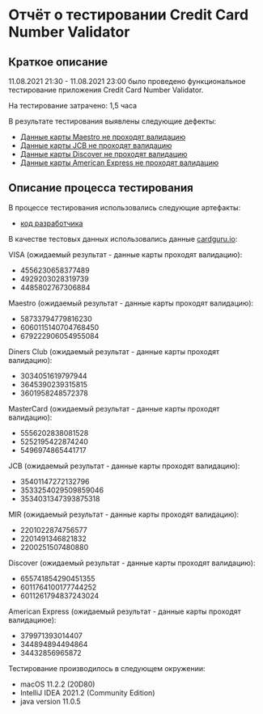 # Отчёт о тестировании Credit Card Number Validator
## Краткое описание

11.08.2021 21:30 - 11.08.2021 23:00 было проведено функциональное тестирование приложения Credit Card Number Validator.

На тестирование затрачено: 1,5 часа

В результате тестирования выявлены следующие дефекты:
* [Данные карты Maestro не проходят валидацию](https://github.com/Chzhanchik/java-1/issues/1)
* [Данные карты JCB не проходят валидацию](https://github.com/Chzhanchik/java-1/issues/2)
* [Данные карты Discover не проходят валидацию](https://github.com/Chzhanchik/java-1/issues/3)
* [Данные карты American Express не проходят валидацию](https://github.com/Chzhanchik/java-1/issues/4)


## Описание процесса тестирования

В процессе тестирования использовались следующие артефакты:
* [код разработчика](https://github.com/Chzhanchik/java-1/blob/master/Main.java.html)

В качестве тестовых данных использовались данные [cardguru.io](https://cardguru.io/credit-card-generator/mir):

VISA (ожидаемый результат - данные карты проходят валидацию):
* 4556230658377489 
* 4929203028319739
* 4485802767306884

Maestro (ожидаемый результат - данные карты проходят валидацию):
* 58733794779816230
* 6060115140704768450
* 679222906054955084

Diners Club (ожидаемый результат - данные карты проходят валидацию):
* 3034051619797944
* 3645390239315815
* 3601958248572378

MasterCard (ожидаемый результат - данные карты проходят валидацию):
* 5556202838081528
* 5252195422874240
* 5496974865441717

JCB (ожидаемый результат - данные карты проходят валидацию):
* 35401147272132796
* 3533254029509859046
* 3534031347393875318

MIR (ожидаемый результат - данные карты проходят валидацию):
* 2201022874756577
* 2201491346821832
* 2200251507480880

Discover (ожидаемый результат - данные карты проходят валидацию):
* 655741854290451355
* 6011764100177744252
* 6011261794837243024

American Express (ожидаемый результат - данные карты проходят валидациюе):
* 379971393014407
* 344894894494864
* 34432856965872

Тестирование производилось в следующем окружении:
*  macOS 11.2.2 (20D80)
* IntelliJ IDEA 2021.2 (Community Edition)
* java version 11.0.5